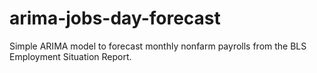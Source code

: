 # arima-jobs-day-forecast
Simple ARIMA model to forecast monthly nonfarm payrolls from the BLS Employment Situation Report.
